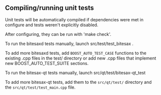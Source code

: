 Compiling/running unit tests
------------------------------------

Unit tests will be automatically compiled if dependencies were met in configure
and tests weren't explicitly disabled.

After configuring, they can be run with 'make check'.

To run the bitesaxd tests manually, launch src/test/test_bitesax .

To add more bitesaxd tests, add `BOOST_AUTO_TEST_CASE` functions to the existing
.cpp files in the test/ directory or add new .cpp files that
implement new BOOST_AUTO_TEST_SUITE sections.

To run the bitesax-qt tests manually, launch src/qt/test/bitesax-qt_test

To add more bitesax-qt tests, add them to the `src/qt/test/` directory and
the `src/qt/test/test_main.cpp` file.
